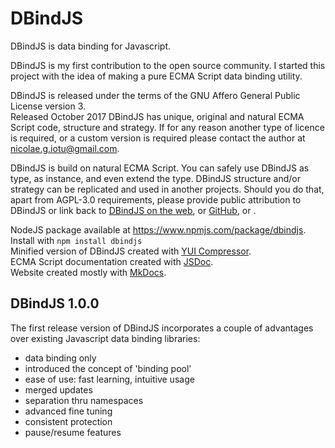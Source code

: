# DBindJS

DBindJS is data binding for Javascript.

DBindJS is my first contribution to the open source community.
I started this project with the idea of making a pure ECMA Script data binding utility.

DBindJS is released under the terms of the GNU Affero General Public License version 3.<br/>
Released October 2017 DBindJS has unique, original and natural ECMA Script code, structure and strategy.
If for any reason another type of licence is required, or a custom version is required 
please contact the author at nicolae.g.iotu@gmail.com.
 
DBindJS is build on natural ECMA Script. 
You can safely use DBindJS as type, as instance, and even extend the type.
DBindJS structure and/or strategy can be replicated and used in another projects. 
Should you do that, apart from AGPL-3.0 requirements, please provide 
public attribution to DBindJS or link back to [DBindJS on the web](http://dbindjs.com), 
or [GitHub](https://github.com/NicolaeIotu/DBindJS), or .

NodeJS package available at https://www.npmjs.com/package/dbindjs. Install with ```npm install dbindjs```<br/>
Minified version of DBindJS created with [YUI Compressor]( https://yui.github.io/yuicompressor/ ).<br/>
ECMA Script documentation created with [JSDoc]( http://usejsdoc.org ).<br/>
Website created mostly with [MkDocs]( http://www.mkdocs.org ).<br/>


## DBindJS 1.0.0

The first release version of DBindJS incorporates a couple of advantages 
over existing Javascript data binding libraries:

* data binding only
* introduced the concept of 'binding pool'
* ease of use: fast learning, intuitive usage
* merged updates
* separation thru namespaces
* advanced fine tuning
* consistent protection
* pause/resume features

